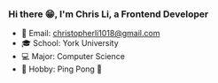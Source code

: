 ### Hi there 😁, I'm Chris Li, a Frontend Developer

- 📮 Email: christopherli1018@gmail.com
- 🎓 School: York University
- 💻 Major: Computer Science
- 🔦 Hobby: Ping Pong 🏓
